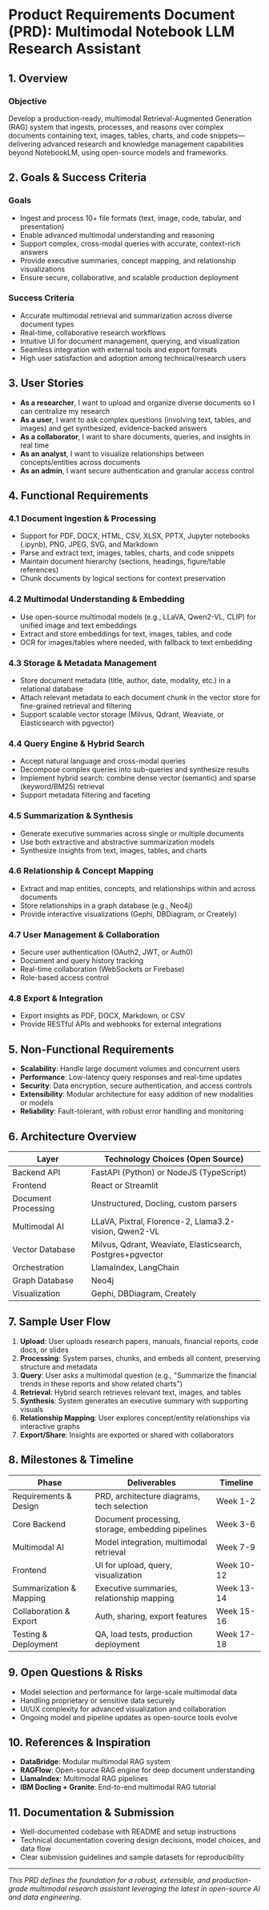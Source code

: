 # Product Requirements Document (PRD): Multimodal Notebook LLM Research Assistant

## 1. Overview

### Objective
Develop a production-ready, multimodal Retrieval-Augmented Generation (RAG) system that ingests, processes, and reasons over complex documents containing text, images, tables, charts, and code snippets—delivering advanced research and knowledge management capabilities beyond NotebookLM, using open-source models and frameworks.

## 2. Goals & Success Criteria

### Goals
- Ingest and process 10+ file formats (text, image, code, tabular, and presentation)
- Enable advanced multimodal understanding and reasoning
- Support complex, cross-modal queries with accurate, context-rich answers
- Provide executive summaries, concept mapping, and relationship visualizations
- Ensure secure, collaborative, and scalable production deployment

### Success Criteria
- Accurate multimodal retrieval and summarization across diverse document types
- Real-time, collaborative research workflows
- Intuitive UI for document management, querying, and visualization
- Seamless integration with external tools and export formats
- High user satisfaction and adoption among technical/research users

## 3. User Stories

- **As a researcher**, I want to upload and organize diverse documents so I can centralize my research
- **As a user**, I want to ask complex questions (involving text, tables, and images) and get synthesized, evidence-backed answers
- **As a collaborator**, I want to share documents, queries, and insights in real time
- **As an analyst**, I want to visualize relationships between concepts/entities across documents
- **As an admin**, I want secure authentication and granular access control

## 4. Functional Requirements

### 4.1 Document Ingestion & Processing
- Support for PDF, DOCX, HTML, CSV, XLSX, PPTX, Jupyter notebooks (.ipynb), PNG, JPEG, SVG, and Markdown
- Parse and extract text, images, tables, charts, and code snippets
- Maintain document hierarchy (sections, headings, figure/table references)
- Chunk documents by logical sections for context preservation

### 4.2 Multimodal Understanding & Embedding
- Use open-source multimodal models (e.g., LLaVA, Qwen2-VL, CLIP) for unified image and text embeddings
- Extract and store embeddings for text, images, tables, and code
- OCR for images/tables where needed, with fallback to text embedding

### 4.3 Storage & Metadata Management
- Store document metadata (title, author, date, modality, etc.) in a relational database
- Attach relevant metadata to each document chunk in the vector store for fine-grained retrieval and filtering
- Support scalable vector storage (Milvus, Qdrant, Weaviate, or Elasticsearch with pgvector)

### 4.4 Query Engine & Hybrid Search
- Accept natural language and cross-modal queries
- Decompose complex queries into sub-queries and synthesize results
- Implement hybrid search: combine dense vector (semantic) and sparse (keyword/BM25) retrieval
- Support metadata filtering and faceting

### 4.5 Summarization & Synthesis
- Generate executive summaries across single or multiple documents
- Use both extractive and abstractive summarization models
- Synthesize insights from text, images, tables, and charts

### 4.6 Relationship & Concept Mapping
- Extract and map entities, concepts, and relationships within and across documents
- Store relationships in a graph database (e.g., Neo4j)
- Provide interactive visualizations (Gephi, DBDiagram, or Creately)

### 4.7 User Management & Collaboration
- Secure user authentication (OAuth2, JWT, or Auth0)
- Document and query history tracking
- Real-time collaboration (WebSockets or Firebase)
- Role-based access control

### 4.8 Export & Integration
- Export insights as PDF, DOCX, Markdown, or CSV
- Provide RESTful APIs and webhooks for external integrations

## 5. Non-Functional Requirements

- **Scalability**: Handle large document volumes and concurrent users
- **Performance**: Low-latency query responses and real-time updates
- **Security**: Data encryption, secure authentication, and access controls
- **Extensibility**: Modular architecture for easy addition of new modalities or models
- **Reliability**: Fault-tolerant, with robust error handling and monitoring

## 6. Architecture Overview

| Layer | Technology Choices (Open Source) |
|-------|----------------------------------|
| Backend API | FastAPI (Python) or NodeJS (TypeScript) |
| Frontend | React or Streamlit |
| Document Processing | Unstructured, Docling, custom parsers |
| Multimodal AI | LLaVA, Pixtral, Florence-2, Llama3.2-vision, Qwen2-VL |
| Vector Database | Milvus, Qdrant, Weaviate, Elasticsearch, Postgres+pgvector |
| Orchestration | LlamaIndex, LangChain |
| Graph Database | Neo4j |
| Visualization | Gephi, DBDiagram, Creately |

## 7. Sample User Flow

1. **Upload**: User uploads research papers, manuals, financial reports, code docs, or slides
2. **Processing**: System parses, chunks, and embeds all content, preserving structure and metadata
3. **Query**: User asks a multimodal question (e.g., "Summarize the financial trends in these reports and show related charts")
4. **Retrieval**: Hybrid search retrieves relevant text, images, and tables
5. **Synthesis**: System generates an executive summary with supporting visuals
6. **Relationship Mapping**: User explores concept/entity relationships via interactive graphs
7. **Export/Share**: Insights are exported or shared with collaborators

## 8. Milestones & Timeline

| Phase | Deliverables | Timeline |
|-------|--------------|----------|
| Requirements & Design | PRD, architecture diagrams, tech selection | Week 1-2 |
| Core Backend | Document processing, storage, embedding pipelines | Week 3-6 |
| Multimodal AI | Model integration, multimodal retrieval | Week 7-9 |
| Frontend | UI for upload, query, visualization | Week 10-12 |
| Summarization & Mapping | Executive summaries, relationship mapping | Week 13-14 |
| Collaboration & Export | Auth, sharing, export features | Week 15-16 |
| Testing & Deployment | QA, load tests, production deployment | Week 17-18 |

## 9. Open Questions & Risks

- Model selection and performance for large-scale multimodal data
- Handling proprietary or sensitive data securely
- UI/UX complexity for advanced visualization and collaboration
- Ongoing model and pipeline updates as open-source tools evolve

## 10. References & Inspiration

- **DataBridge**: Modular multimodal RAG system
- **RAGFlow**: Open-source RAG engine for deep document understanding
- **LlamaIndex**: Multimodal RAG pipelines
- **IBM Docling + Granite**: End-to-end multimodal RAG tutorial

## 11. Documentation & Submission

- Well-documented codebase with README and setup instructions
- Technical documentation covering design decisions, model choices, and data flow
- Clear submission guidelines and sample datasets for reproducibility

---

*This PRD defines the foundation for a robust, extensible, and production-grade multimodal research assistant leveraging the latest in open-source AI and data engineering.*
